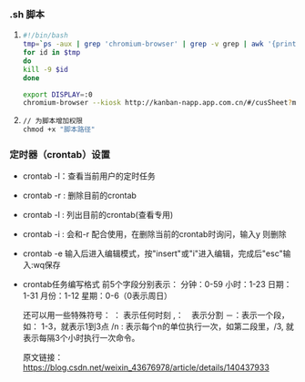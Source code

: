 ### .sh 脚本

1. ```sh
   #!/bin/bash
   tmp=`ps -aux | grep 'chromium-browser' | grep -v grep | awk '{print $2}'`
   for id in $tmp
   do
   kill -9 $id
   done
   
   export DISPLAY=:0
   chromium-browser --kiosk http://kanban-napp.app.com.cn/#/cusSheet?machineId=PM2
   ```

   

2. ```cmd
   // 为脚本增加权限
   chmod +x "脚本路径"
   ```

   

### 定时器（crontab）设置

- crontab -l：查看当前用户的定时任务

- crontab -r : 删除目前的crontab

- crontab -l : 列出目前的crontab(查看专用)

- crontab -i : 会和-r 配合使用，在删除当前的crontab时询问，输入y 则删除

- crontab -e 输入后进入编辑模式，按"insert"或"i"进入编辑，完成后"esc"输入:wq保存

- crontab任务编写格式
  前5个字段分别表示：
  分钟：0-59
  小时：1-23
  日期：1-31
  月份：1-12
  星期：0-6（0表示周日）

  还可以用一些特殊符号：
  ： 表示任何时刻
  ,：　表示分割
  －：表示一个段，如： 1-3，就表示1到3点
  /n : 表示每个n的单位执行一次，如第二段里，/3, 就表示每隔3个小时执行一次命令。

  原文链接：https://blog.csdn.net/weixin_43676978/article/details/140437933